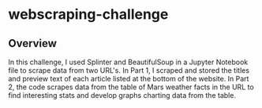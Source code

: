 # webscraping-challenge

## Overview

In this challenge, I used Splinter and BeautifulSoup in a Jupyter Notebook file to scrape data from two URL's. In Part 1, I scraped and stored the titles and preview text of each article listed at the bottom of the website. In Part 2, the code scrapes data from the table of Mars weather facts in the URL to find interesting stats and develop graphs charting data from the table.
